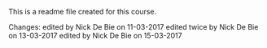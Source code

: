This is a readme file created for this course.

Changes:
edited by Nick De Bie on 11-03-2017
edited twice by Nick De Bie on 13-03-2017
edited by Nick De Bie on 15-03-2017

